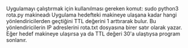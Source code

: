 Uygulamayı çalıştırmak için kullanılması gereken komut:
sudo python3 rota.py makineadı
Uygulama hedefteki makineye ulaşana kadar hangi yönlendiricilerden geçtiğini TTL değerini 1 arttırarak bulur.
Bu yönlendiricilerin IP adreslerini rota.txt dosyasına birer satır olarak yazar.
Eğer hedef makineye ulaşırsa ya da TTL değeri 30'a ulaştıysa program sonlanır.